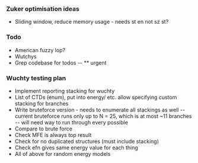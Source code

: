 ### Zuker optimisation ideas
- Sliding window, reduce memory usage - needs st en not sz st?

### Todo
- American fuzzy lop?
- Wutchys
- Grep codebase for todos -- ** urgent

### Wuchty testing plan
- Implement reporting stacking for wuchty
- List of CTDs (enum), put into energy/ etc. allow specifying custom stacking for branches
- Write bruteforce version - needs to enumerate all stackings as well
-- current bruteforce runs only up to N = 25, which is at most ~11 branches 
-- will need way to run through every possible
- Compare to brute force
- Check MFE is always top result
- Check for no duplicated structures (must include stacking)
- Check efn gives same energy value for each thing
- All of above for random energy models
